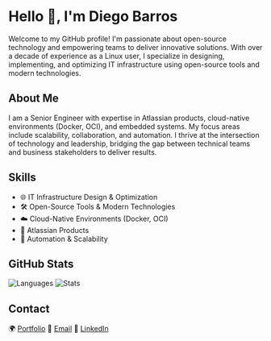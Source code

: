 # Hello 🧉, I'm Diego Barros

Welcome to my GitHub profile! I'm passionate about open-source technology and empowering teams to deliver innovative solutions. With over a decade of experience as a Linux user, I specialize in designing, implementing, and optimizing IT infrastructure using open-source tools and modern technologies.

## About Me

I am a Senior Engineer with expertise in Atlassian products, cloud-native environments (Docker, OCI), and embedded systems. My focus areas include scalability, collaboration, and automation. I thrive at the intersection of technology and leadership, bridging the gap between technical teams and business stakeholders to deliver results.

## Skills

- 🌐 IT Infrastructure Design & Optimization
- 🛠️ Open-Source Tools & Modern Technologies
- ☁️ Cloud-Native Environments (Docker, OCI)
- 🧩 Atlassian Products
- 🔄 Automation & Scalability


## GitHub Stats

![Languages](https://github-readme-stats.vercel.app/api/top-langs/?username=DiegoBarrosA&langs_count=8&layout=compact&theme=dark&icon_color=82AAFF&bg_color=212121&text_color=EEFFFF) ![Stats](https://github-readme-stats.vercel.app/api?username=DiegoBarrosA&theme=dark&icon_color=82AAFF&bg_color=212121&text_color=EEFFFF) 

## Contact

🌍 [Portfolio](https://diegobarrosaraya.com)
📧 [Email](mailto:contact@diegobarrosaraya.com)
🔗 [LinkedIn](https://linkedin.com/in/diegobarrosa)
